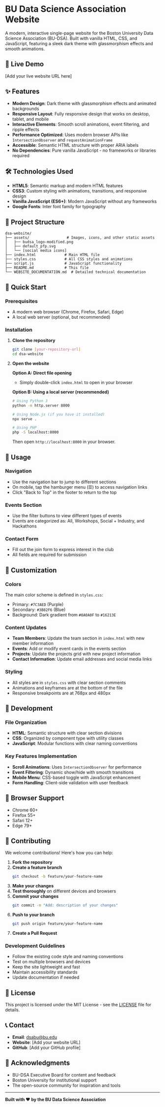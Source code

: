 # BU Data Science Association Website

A modern, interactive single-page website for the Boston University Data Science Association (BU-DSA). Built with vanilla HTML, CSS, and JavaScript, featuring a sleek dark theme with glassmorphism effects and smooth animations.

## 🚀 Live Demo

[Add your live website URL here]

## ✨ Features

- **Modern Design**: Dark theme with glassmorphism effects and animated backgrounds
- **Responsive Layout**: Fully responsive design that works on desktop, tablet, and mobile
- **Interactive Elements**: Smooth scroll animations, event filtering, and ripple effects
- **Performance Optimized**: Uses modern browser APIs like `IntersectionObserver` and `requestAnimationFrame`
- **Accessible**: Semantic HTML structure with proper ARIA labels
- **No Dependencies**: Pure vanilla JavaScript - no frameworks or libraries required

## 🛠️ Technologies Used

- **HTML5**: Semantic markup and modern HTML features
- **CSS3**: Custom styling with animations, transitions, and responsive design
- **Vanilla JavaScript (ES6+)**: Modern JavaScript without any frameworks
- **Google Fonts**: Inter font family for typography

## 📁 Project Structure

```
dsa-website/
├── assets/                 # Images, icons, and other static assets
│   ├── budsa_logo-modified.png
│   ├── default_pfp.svg
│   └── [social media icons]
├── index.html             # Main HTML file
├── styles.css             # All CSS styles and animations
├── script.js              # JavaScript functionality
├── README.md              # This file
└── WEBSITE_DOCUMENTATION.md  # Detailed technical documentation
```

## 🚀 Quick Start

### Prerequisites

- A modern web browser (Chrome, Firefox, Safari, Edge)
- A local web server (optional, but recommended)

### Installation

1. **Clone the repository**
   ```bash
   git clone [your-repository-url]
   cd dsa-website
   ```

2. **Open the website**
   
   **Option A: Direct file opening**
   - Simply double-click `index.html` to open in your browser
   
   **Option B: Using a local server (recommended)**
   ```bash
   # Using Python 3
   python -m http.server 8000
   
   # Using Node.js (if you have it installed)
   npx serve .
   
   # Using PHP
   php -S localhost:8000
   ```
   
   Then open `http://localhost:8000` in your browser.

## 📖 Usage

### Navigation
- Use the navigation bar to jump to different sections
- On mobile, tap the hamburger menu (☰) to access navigation links
- Click "Back to Top" in the footer to return to the top

### Events Section
- Use the filter buttons to view different types of events
- Events are categorized as: All, Workshops, Social + Industry, and Hackathons

### Contact Form
- Fill out the join form to express interest in the club
- All fields are required for submission

## 🎨 Customization

### Colors
The main color scheme is defined in `styles.css`:
- Primary: `#7C3AED` (Purple)
- Secondary: `#3B82F6` (Blue)
- Background: Dark gradient from `#0A0A0F` to `#16213E`

### Content Updates
- **Team Members**: Update the team section in `index.html` with new member information
- **Events**: Add or modify event cards in the events section
- **Projects**: Update the projects grid with new project information
- **Contact Information**: Update email addresses and social media links

### Styling
- All styles are in `styles.css` with clear section comments
- Animations and keyframes are at the bottom of the file
- Responsive breakpoints are at 768px and 480px

## 🔧 Development

### File Organization
- **HTML**: Semantic structure with clear section divisions
- **CSS**: Organized by component type with utility classes
- **JavaScript**: Modular functions with clear naming conventions

### Key Features Implementation
- **Scroll Animations**: Uses `IntersectionObserver` for performance
- **Event Filtering**: Dynamic show/hide with smooth transitions
- **Mobile Menu**: CSS-based toggle with JavaScript enhancement
- **Form Handling**: Client-side validation with user feedback

## 📱 Browser Support

- Chrome 60+
- Firefox 55+
- Safari 12+
- Edge 79+

## 🤝 Contributing

We welcome contributions! Here's how you can help:

1. **Fork the repository**
2. **Create a feature branch**
   ```bash
   git checkout -b feature/your-feature-name
   ```
3. **Make your changes**
4. **Test thoroughly** on different devices and browsers
5. **Commit your changes**
   ```bash
   git commit -m "Add: description of your changes"
   ```
6. **Push to your branch**
   ```bash
   git push origin feature/your-feature-name
   ```
7. **Create a Pull Request**

### Development Guidelines
- Follow the existing code style and naming conventions
- Test on multiple browsers and devices
- Keep the site lightweight and fast
- Maintain accessibility standards
- Update documentation if needed

## 📄 License

This project is licensed under the MIT License - see the [LICENSE](LICENSE) file for details.

## 📞 Contact

- **Email**: dsabu@bu.edu
- **Website**: [Add your website URL]
- **GitHub**: [Add your GitHub profile]

## 🙏 Acknowledgments

- BU-DSA Executive Board for content and feedback
- Boston University for institutional support
- The open-source community for inspiration and tools

---

**Built with ❤️ by the BU Data Science Association**
